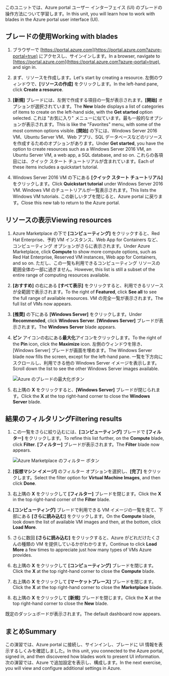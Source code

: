 <span data-ttu-id="3ad6f-101">このユニットでは、Azure portal ユーザー インターフェイス (UI) のブレードの操作方法について学習します。</span><span class="sxs-lookup"><span data-stu-id="3ad6f-101">In this unit, you will learn how to work with blades in the Azure portal user interface (UI).</span></span>

## <a name="working-with-blades"></a><span data-ttu-id="3ad6f-102">ブレードの使用</span><span class="sxs-lookup"><span data-stu-id="3ad6f-102">Working with blades</span></span>

1. <span data-ttu-id="3ad6f-103">ブラウザーで [https://portal.azure.com](https://portal.azure.com?azure-portal=true) にアクセスし、サインインします。</span><span class="sxs-lookup"><span data-stu-id="3ad6f-103">In a browser, navigate to [https://portal.azure.com](https://portal.azure.com?azure-portal=true), and sign in.</span></span>

2. <span data-ttu-id="3ad6f-104">まず、リソースを作成します。</span><span class="sxs-lookup"><span data-stu-id="3ad6f-104">Let's start by creating a resource.</span></span> <span data-ttu-id="3ad6f-105">左側のウィンドウで、**[リソースの作成]** をクリックします。</span><span class="sxs-lookup"><span data-stu-id="3ad6f-105">In the left-hand pane, click **Create a resource**.</span></span>

3. <span data-ttu-id="3ad6f-106">**[新規]** ブレードには、左側で作成する項目の一覧が表示されます。**[開始]** オプションが選択されています。</span><span class="sxs-lookup"><span data-stu-id="3ad6f-106">The **New** blade displays a list of categories of items to create on the left-hand side, with the **Get started** option selected.</span></span> <span data-ttu-id="3ad6f-107">これは "お気に入り" メニューに似ています。最も一般的なオプションが表示されます。</span><span class="sxs-lookup"><span data-stu-id="3ad6f-107">This is like the "Favorites" menu, with some of the most common options visible.</span></span> <span data-ttu-id="3ad6f-108">**[開始]** の下には、Windows Server 2016 VM、Ubuntu Server VM、Web アプリ、SQL データベースなどのリソースを作成するためのオプションがあります。</span><span class="sxs-lookup"><span data-stu-id="3ad6f-108">Under **Get started**, you have the option to create resources such as a Windows Server 2016 VM, an Ubuntu Server VM, a web app, a SQL database, and so on.</span></span> <span data-ttu-id="3ad6f-109">これらの各項目には、クイック スタート チュートリアルが含まれています。</span><span class="sxs-lookup"><span data-stu-id="3ad6f-109">Each of these items includes a quickstart tutorial.</span></span>

4. <span data-ttu-id="3ad6f-110">Windows Server 2016 VM の下にある **[クイック スタート チュートリアル]** をクリックします。</span><span class="sxs-lookup"><span data-stu-id="3ad6f-110">Click **Quickstart tutorial** under Windows Server 2016 VM.</span></span> <span data-ttu-id="3ad6f-111">Windows VM のチュートリアルが一覧表示されます。</span><span class="sxs-lookup"><span data-stu-id="3ad6f-111">This lists the Windows VM tutorials.</span></span> <span data-ttu-id="3ad6f-112">この新しいタブを閉じると、Azure portal に戻ります。</span><span class="sxs-lookup"><span data-stu-id="3ad6f-112">Close this new tab to return to the Azure portal.</span></span>

## <a name="viewing-resources"></a><span data-ttu-id="3ad6f-113">リソースの表示</span><span class="sxs-lookup"><span data-stu-id="3ad6f-113">Viewing resources</span></span>

1. <span data-ttu-id="3ad6f-114">Azure Marketplace の下で **[コンピューティング]** をクリックすると、Red Hat Enterprise、予約 VM インスタンス、Web App for Containers など、コンピューティング オプションがさらに表示されます。</span><span class="sxs-lookup"><span data-stu-id="3ad6f-114">Under Azure Marketplace, click **Compute** to show more compute options, such as Red Hat Enterprise, Reserved VM instances, Web app for Containers, and so on.</span></span> <span data-ttu-id="3ad6f-115">ただし、この一覧も利用できるコンピューティング リソースの範囲全体の一部に過ぎません。</span><span class="sxs-lookup"><span data-stu-id="3ad6f-115">However, this list is still a subset of the entire range of computing resources available.</span></span>

2. <span data-ttu-id="3ad6f-116">**[おすすめ]** の右にある **[すべて表示]** をクリックすると、利用できるリソースが全範囲で表示されます。</span><span class="sxs-lookup"><span data-stu-id="3ad6f-116">To the right of **Featured**, click **See all** to see the full range of available resources.</span></span> <span data-ttu-id="3ad6f-117">VM の完全一覧が表示されます。</span><span class="sxs-lookup"><span data-stu-id="3ad6f-117">The full list of VMs now appears.</span></span>

3. <span data-ttu-id="3ad6f-118">**[推奨]** の下にある **[Windows Server]** をクリックします。</span><span class="sxs-lookup"><span data-stu-id="3ad6f-118">Under **Recommended**, click **Windows Server**.</span></span> <span data-ttu-id="3ad6f-119">**[Windows Server]** ブレードが表示されます。</span><span class="sxs-lookup"><span data-stu-id="3ad6f-119">The **Windows Server** blade appears.</span></span>

4. <span data-ttu-id="3ad6f-120">**ピン** アイコンの右にある**最大化**アイコンをクリックします。</span><span class="sxs-lookup"><span data-stu-id="3ad6f-120">To the right of the **Pin** icon, click the **Maximize** icon.</span></span> <span data-ttu-id="3ad6f-121">左側のウィンドウを除き、[Windows Server] ブレードが画面を埋めます。</span><span class="sxs-lookup"><span data-stu-id="3ad6f-121">The Windows Server blade now fills the screen, except for the left-hand pane.</span></span> <span data-ttu-id="3ad6f-122">一覧を下方向にスクロールし、利用できる他の Windows Server イメージを表示します。</span><span class="sxs-lookup"><span data-stu-id="3ad6f-122">Scroll down the list to see the other Windows Server images available.</span></span>

    ![Azure のブレードの最大化ボタン](../media-draft/6-maximize-button.png)

5. <span data-ttu-id="3ad6f-124">右上隅の **X** をクリックすると、**[Windows Server]** ブレードが閉じられます。</span><span class="sxs-lookup"><span data-stu-id="3ad6f-124">Click the **X** at the top right-hand corner to close the **Windows Server** blade.</span></span>

## <a name="filtering-results"></a><span data-ttu-id="3ad6f-125">結果のフィルタリング</span><span class="sxs-lookup"><span data-stu-id="3ad6f-125">Filtering results</span></span>

1. <span data-ttu-id="3ad6f-126">この一覧をさらに絞り込むには、**[コンピューティング]** ブレードで **[フィルター]** をクリックします。</span><span class="sxs-lookup"><span data-stu-id="3ad6f-126">To refine this list further, on the **Compute** blade, click **Filter**.</span></span> <span data-ttu-id="3ad6f-127">**[フィルター]** ブレードが表示されます。</span><span class="sxs-lookup"><span data-stu-id="3ad6f-127">The **Filter** blade now appears.</span></span>

    ![Azure Marketplace のフィルター ボタン](../media-draft/6-filter.png)

2. <span data-ttu-id="3ad6f-129">**[仮想マシン イメージ]** のフィルター オプションを選択し、**[完了]** をクリックします。</span><span class="sxs-lookup"><span data-stu-id="3ad6f-129">Select the filter option for **Virtual Machine Images**, and then click **Done**.</span></span>

3. <span data-ttu-id="3ad6f-130">右上隅の **X** をクリックして **[フィルター]** ブレードを閉じます。</span><span class="sxs-lookup"><span data-stu-id="3ad6f-130">Click the **X** in the top right-hand corner of the **Filter** blade.</span></span>

1. <span data-ttu-id="3ad6f-131">**[コンピューティング]** ブレードで利用できる VM イメージの一覧を見て、下部にある **[さらに読み込む]** をクリックします。</span><span class="sxs-lookup"><span data-stu-id="3ad6f-131">On the **Compute** blade, look down the list of available VM images and then, at the bottom, click **Load More**.</span></span>

1. <span data-ttu-id="3ad6f-132">さらに数回 **[さらに読み込む]** をクリックすると、Azure がどれだけたくさんの種類の VM を提供しているかがわかります。</span><span class="sxs-lookup"><span data-stu-id="3ad6f-132">Continue to click **Load More** a few times to appreciate just how many types of VMs Azure provides.</span></span>

1. <span data-ttu-id="3ad6f-133">右上隅の **X** をクリックして **[コンピューティング]** ブレードを閉じます。</span><span class="sxs-lookup"><span data-stu-id="3ad6f-133">Click the **X** at the top right-hand corner to close the **Compute** blade.</span></span>

1. <span data-ttu-id="3ad6f-134">右上隅の **X** をクリックして **[マーケットプレース]** ブレードを閉じます。</span><span class="sxs-lookup"><span data-stu-id="3ad6f-134">Click the **X** at the top right-hand corner to close the **Marketplace** blade.</span></span>

1. <span data-ttu-id="3ad6f-135">右上隅の **X** をクリックして **[新規]** ブレードを閉じます。</span><span class="sxs-lookup"><span data-stu-id="3ad6f-135">Click the **X** at the top right-hand corner to close the **New** blade.</span></span>

<span data-ttu-id="3ad6f-136">既定のダッシュボードが表示されます。</span><span class="sxs-lookup"><span data-stu-id="3ad6f-136">The default dashboard now appears.</span></span>

## <a name="summary"></a><span data-ttu-id="3ad6f-137">まとめ</span><span class="sxs-lookup"><span data-stu-id="3ad6f-137">Summary</span></span>

<span data-ttu-id="3ad6f-138">この演習では、Azure portal に接続し、サインインし、ブレードに UI 情報を表示するしくみを確認しました。</span><span class="sxs-lookup"><span data-stu-id="3ad6f-138">In this unit, you connected to the Azure portal, signed in, and then discovered how blades work to present UI information.</span></span> <span data-ttu-id="3ad6f-139">次の演習では、Azure で追加設定を表示し、構成します。</span><span class="sxs-lookup"><span data-stu-id="3ad6f-139">In the next exercise, you will view and configure additional settings in Azure.</span></span>
